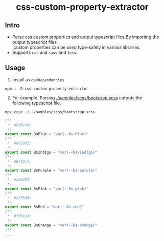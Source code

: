 <h1 align="center">css-custom-property-extractor</h1>

## Intro

- Parse css custom properties and output typescript files.By importing the output typescript files<br/>
  ,custom properties can be used type-safely in various libraries.
- Supports `css` and `sass` and `less`.

## Usage

1. Install as `devDependencies`

```shell
npm i -D css-custom-property-extractor
```

2. For example.
   Parsing [./samples/scss/bootstrap.scss](./samples/scss/bootstrap.scss) outputs the following typescript file.

```shell
npx ccpe -i ./samples/scss/bootstrap.scss
```

```ts
/**
 *  #0d6efd;
 */
export const BsBlue = "var(--bs-blue)"
/**
 *  #6610f2;
 */
export const BsIndigo = "var(--bs-indigo)"
/**
 *  #6f42c1;
 */
export const BsPurple = "var(--bs-purple)"
/**
 *  #d63384;
 */
export const BsPink = "var(--bs-pink)"
/**
 *  #dc3545;
 */
export const BsRed = "var(--bs-red)"
/**
 *  #fd7e14;
 */
export const BsOrange = "var(--bs-orange)"
/**
...
```
